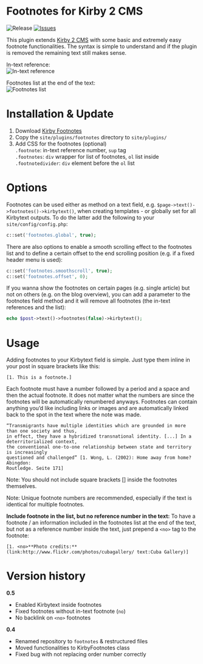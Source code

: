 Footnotes for Kirby 2 CMS
============

![Release](https://img.shields.io/github/release/distantnative/footnotes.svg)  [![Issues](https://img.shields.io/github/issues/distantnative/footnotes.svg)](https://github.com/distantnative/kirby-relativedate/issues)

This plugin extends [Kirby 2 CMS](http://getkirby.com) with some basic and extremely easy footnote functionalities. The syntax is simple to understand and if the plugin is removed the remaining text still makes sense.

In-text reference:  
![In-text reference](https://cloud.githubusercontent.com/assets/3788865/5635753/670ccacc-95ec-11e4-81b8-7cdc20b077b2.png)

Footnotes list at the end of the text:  
![Footnotes list](https://cloud.githubusercontent.com/assets/3788865/5635754/67339fe4-95ec-11e4-981a-ef3f47075935.png)

# Installation & Update
1. Download [Kirby Footnotes](https://github.com/distantnative/kirby-footnotes/zipball/master/)
2. Copy the `site/plugins/footnotes` directory to `site/plugins/`
3. Add CSS for the footnotes (optional)  
`.footnote`: in-text reference number, `sup` tag  
`.footnotes`: `div` wrapper for list of footnotes, `ol` list inside  
`.footnotedivider`: `div` element before the `ol` list  

# Options
Footnotes can be used either as method on a text field, e.g. `$page->text()->footnotes()->kirbytext()`, when creating templates - or globally set for all Kirbytext outputs. To do the latter add the following to your `site/config/config.php`:
```php
c::set('footnotes.global', true);
```

There are also options to enable a smooth scrolling effect to the footnotes list and to define a certain offset to the end scrolling position (e.g. if a fixed header menu is used):

```php
c::set('footnotes.smoothscroll', true);
c::set('footnotes.offset', 0);
```

If you wanna show the footnotes on certain pages (e.g. single article) but not on others (e.g. on the blog overview), you can add a parameter to the footnotes field method and it will remove all footnotes (the in-text references and the list):
```php
echo $post->text()->footnotes(false)->kirbytext();
```

# Usage
Adding footnotes to your Kirbytext field is simple. Just type them inline in your post in square brackets like this:

```
[1. This is a footnote.]
```

Each footnote must have a number followed by a period and a space and then the actual footnote. It does not matter what the numbers are since the footnotes will be automatically renumbered anyways. Footnotes can contain anything you’d like including links or images and are automatically linked back to the spot in the text where the note was made.

```
“Transmigrants have multiple identities which are grounded in more than one society and thus, 
in effect, they have a hybridized transnational identity. [...] In a deterritorialized context, 
the conventional one-to-one relationship between state and territory is increasingly 
questioned and challenged” [1. Wong, L. (2002): Home away from home? Abingdon: 
Routledge. Seite 171]
```

Note: You should not include square brackets [] inside the footnotes themselves.

Note: Unique footnote numbers are recommended, especially if the text is identical for multiple footnotes.

**Include footnote in the list, but no reference number in the text:**
To have a footnote / an information included in the footnotes list at the end of the text, but not as a reference number inside the text, just prepend a `<no>` tag to the footnote:
```
[1. <no>**Photo credits:** (link:http://www.flickr.com/photos/cubagallery/ text:Cuba Gallery)]
```

# Version history

**0.5**
- Enabled Kirbytext inside footnotes
- Fixed footnotes without in-text footnote (`no`)
- No backlink on `<no>` footnotes

**0.4**
- Renamed repository to `footnotes` & restructured files
- Moved functionalities to KirbyFootnotes class
- Fixed bug with not replacing order number correctly
